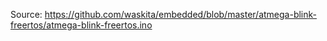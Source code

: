 Source: https://github.com/waskita/embedded/blob/master/atmega-blink-freertos/atmega-blink-freertos.ino
